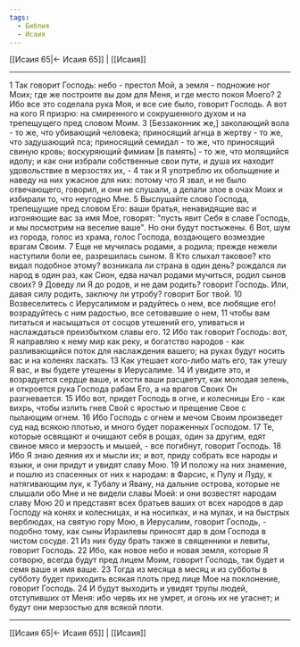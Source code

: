 ```yaml
---
tags:
  - Библия
  - Исаия
---
```

[[Исаия 65|← Исаия 65]] | [[Исаия]]

---
1 Так говорит Господь: небо - престол Мой, а земля - подножие ног Моих; где же построите вы дом для Меня, и где место покоя Моего?
2 Ибо все это соделала рука Моя, и все сие было, говорит Господь. А вот на кого Я призрю: на смиренного и сокрушенного духом и на трепещущего пред словом Моим.
3 [Беззаконник же,] заколающий вола - то же, что убивающий человека; приносящий агнца в жертву - то же, что задушающий пса; приносящий семидал - то же, что приносящий свиную кровь; воскуряющий фимиам [в память] - то же, что молящийся идолу; и как они избрали собственные свои пути, и душа их находит удовольствие в мерзостях их, -
4 так и Я употреблю их обольщение и наведу на них ужасное для них: потому что Я звал, и не было отвечающего, говорил, и они не слушали, а делали злое в очах Моих и избирали то, что неугодно Мне.
5 Выслушайте слово Господа, трепещущие пред словом Его: ваши братья, ненавидящие вас и изгоняющие вас за имя Мое, говорят: "пусть явит Себя в славе Господь, и мы посмотрим на веселие ваше". Но они будут постыжены.
6 Вот, шум из города, голос из храма, голос Господа, воздающего возмездие врагам Своим.
7 Еще не мучилась родами, а родила; прежде нежели наступили боли ее, разрешилась сыном.
8 Кто слыхал таковое? кто видал подобное этому? возникала ли страна в один день? рождался ли народ в один раз, как Сион, едва начал родами мучиться, родил сынов своих?
9 Доведу ли Я до родов, и не дам родить? говорит Господь. Или, давая силу родить, заключу ли утробу? говорит Бог твой.
10 Возвеселитесь с Иерусалимом и радуйтесь о нем, все любящие его! возрадуйтесь с ним радостью, все сетовавшие о нем,
11 чтобы вам питаться и насыщаться от сосцов утешений его, упиваться и наслаждаться преизбытком славы его.
12 Ибо так говорит Господь: вот, Я направляю к нему мир как реку, и богатство народов - как разливающийся поток для наслаждения вашего; на руках будут носить вас и на коленях ласкать.
13 Как утешает кого-либо мать его, так утешу Я вас, и вы будете утешены в Иерусалиме.
14 И увидите это, и возрадуется сердце ваше, и кости ваши расцветут, как молодая зелень, и откроется рука Господа рабам Его, а на врагов Своих Он разгневается.
15 Ибо вот, придет Господь в огне, и колесницы Его - как вихрь, чтобы излить гнев Свой с яростью и прещение Свое с пылающим огнем.
16 Ибо Господь с огнем и мечом Своим произведет суд над всякою плотью, и много будет пораженных Господом.
17 Те, которые освящают и очищают себя в рощах, один за другим, едят свиное мясо и мерзость и мышей, - все погибнут, говорит Господь.
18 Ибо Я знаю деяния их и мысли их; и вот, приду собрать все народы и языки, и они придут и увидят славу Мою.
19 И положу на них знамение, и пошлю из спасенных от них к народам: в Фарсис, к Пулу и Луду, к натягивающим лук, к Тубалу и Явану, на дальние острова, которые не слышали обо Мне и не видели славы Моей: и они возвестят народам славу Мою
20 и представят всех братьев ваших от всех народов в дар Господу на конях и колесницах, и на носилках, и на мулах, и на быстрых верблюдах, на святую гору Мою, в Иерусалим, говорит Господь, - подобно тому, как сыны Израилевы приносят дар в дом Господа в чистом сосуде.
21 Из них буду брать также в священники и левиты, говорит Господь.
22 Ибо, как новое небо и новая земля, которые Я сотворю, всегда будут пред лицем Моим, говорит Господь, так будет и семя ваше и имя ваше.
23 Тогда из месяца в месяц и из субботы в субботу будет приходить всякая плоть пред лице Мое на поклонение, говорит Господь.
24 И будут выходить и увидят трупы людей, отступивших от Меня: ибо червь их не умрет, и огонь их не угаснет; и будут они мерзостью для всякой плоти.

---
[[Исаия 65|← Исаия 65]] | [[Исаия]]